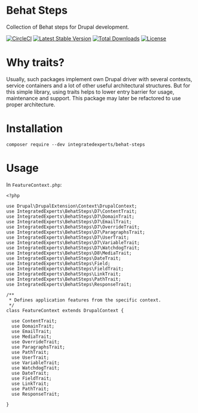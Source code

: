 # Behat Steps
Collection of Behat steps for Drupal development.

[![CircleCI](https://circleci.com/gh/integratedexperts/behat-steps.svg?style=shield)](https://circleci.com/gh/integratedexperts/behat-steps)
[![Latest Stable Version](https://poser.pugx.org/integratedexperts/behat-steps/v/stable)](https://packagist.org/packages/integratedexperts/behat-steps)
[![Total Downloads](https://poser.pugx.org/integratedexperts/behat-steps/downloads)](https://packagist.org/packages/integratedexperts/behat-steps)
[![License](https://poser.pugx.org/integratedexperts/behat-steps/license)](https://packagist.org/packages/integratedexperts/behat-steps)

# Why traits?
Usually, such packages implement own Drupal driver with several contexts, service containers and a lot of other useful architectural structures.
But for this simple library, using traits helps to lower entry barrier for usage, maintenance and support. 
This package may later be refactored to use proper architecture. 

# Installation
`composer require --dev integratedexperts/behat-steps`

# Usage
In `FeatureContext.php`:

```
<?php

use Drupal\DrupalExtension\Context\DrupalContext;
use IntegratedExperts\BehatSteps\D7\ContentTrait;
use IntegratedExperts\BehatSteps\D7\DomainTrait;
use IntegratedExperts\BehatSteps\D7\EmailTrait;
use IntegratedExperts\BehatSteps\D7\OverrideTrait;
use IntegratedExperts\BehatSteps\D7\ParagraphsTrait;
use IntegratedExperts\BehatSteps\D7\UserTrait;
use IntegratedExperts\BehatSteps\D7\VariableTrait;
use IntegratedExperts\BehatSteps\D7\WatchdogTrait;
use IntegratedExperts\BehatSteps\D8\MediaTrait;
use IntegratedExperts\BehatSteps\DateTrait;
use IntegratedExperts\BehatSteps\Field;
use IntegratedExperts\BehatSteps\FieldTrait;
use IntegratedExperts\BehatSteps\LinkTrait;
use IntegratedExperts\BehatSteps\PathTrait;
use IntegratedExperts\BehatSteps\ResponseTrait;

/**
 * Defines application features from the specific context.
 */
class FeatureContext extends DrupalContext {

  use ContentTrait;
  use DomainTrait;
  use EmailTrait;
  use MediaTrait;
  use OverrideTrait;
  use ParagraphsTrait;
  use PathTrait;
  use UserTrait;
  use VariableTrait;
  use WatchdogTrait;
  use DateTrait;
  use FieldTrait;
  use LinkTrait;
  use PathTrait;
  use ResponseTrait;

}
```
